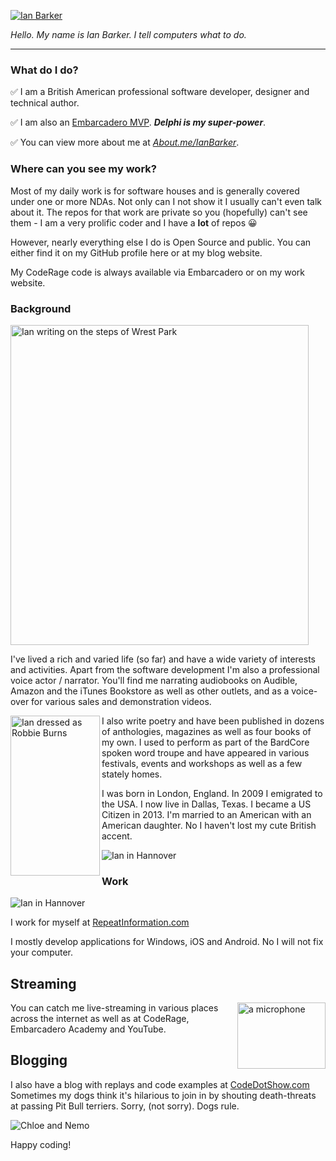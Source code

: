 [![Ian Barker](https://www.repeatinformation.com/profile_pics/ianb_headshot.jpg)](https://www.repeatinformation.com)

*Hello.  My name is Ian Barker.  I tell computers what to do.* 

---

### What do I do?

✅ I am a British American professional software developer, designer and technical author.

✅ I am also an [Embarcadero MVP](https://www.embarcadero.com/embarcadero-mvp-program).  **_Delphi is my super-power_**.

✅ You can view more about me at [_About.me/IanBarker_](https://About.me/IanBarker).

### Where can you see my work?

Most of my daily work is for software houses and is generally covered under one or more NDAs.  Not only can I not show it I usually can't even talk about it.  The repos for that work are private so you (hopefully) can't see them - I am a very prolific coder and I have a **lot** of repos 😀

However, nearly everything else I do is Open Source and public.  You can either find it on my GitHub profile here or at my blog website.

My CodeRage code is always available via Embarcadero or on my work website.

### Background


<img src="https://www.repeatinformation.com/profile_pics/ianb_poetry_steps.jpg" align="center"
     alt="Ian writing on the steps of Wrest Park" width="477" height="512">

I've lived a rich and varied life (so far) and have a wide variety of interests and activities.  Apart from the software development I'm also a professional voice actor / narrator.  You'll find me narrating audiobooks on Audible, Amazon and the iTunes Bookstore as well as other outlets, and as a voice-over for various sales and demonstration videos.

<img src="https://www.repeatinformation.com/profile_pics/ianb_robbieburns.jpg" align="left"
     alt="Ian dressed as Robbie Burns" width="143" height="256">

I also write poetry and have been published in dozens of anthologies, magazines as well as four books of my own.  I used to perform as part of the BardCore spoken word troupe and have appeared in various festivals, events and workshops as well as a few stately homes. 

 
 I was born in London, England.  In 2009 I emigrated to the USA.  I now live in Dallas, Texas.  I became a US Citizen in 2013.  I'm married to an American with an American daughter.  No I haven't lost my cute British accent. 

![Ian in Hannover](https://www.repeatinformation.com/profile_pics/ianb_mic.jpg)

### Work

![Ian in Hannover](https://www.repeatinformation.com/profile_pics/ianb_hannover.jpg)

I work for myself at [RepeatInformation.com](https://www.repeatinformation.com)

I mostly develop applications for Windows, iOS and Android.  No I will not fix your computer.

## Streaming

<img src="https://www.repeatinformation.com/profile_pics/mic.jpg" align="right"
     alt="a microphone" width="141" height="106">

You can catch me live-streaming in various places across the internet as well as at CodeRage, Embarcadero Academy and YouTube.  

## Blogging

I also have a blog with replays and code examples at [CodeDotShow.com](https://www.codedotshow.com/blog)
Sometimes my dogs think it's hilarious to join in by shouting death-threats at passing Pit Bull terriers.  Sorry, (not sorry).  Dogs rule.

![Chloe and Nemo](https://www.repeatinformation.com/profile_pics/chloeandnemo.jpg)

Happy coding!
